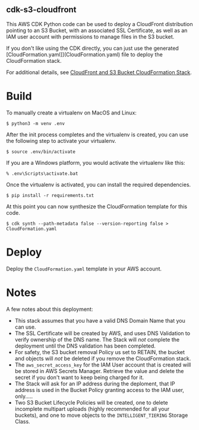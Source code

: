 ## cdk-s3-cloudfront

This AWS CDK Python code can be used to deploy a CloudFront distribution pointing to an S3 Bucket, with an associated SSL Certificate, as well as an IAM user account with permissions to manage files in the S3 bucket.

If you don't like using the CDK directly, you can just use the generated [CloudFormation.yaml]](CloudFormation.yaml) file to deploy the CloudFormation stack.


For additional details, see [CloudFront and S3 Bucket CloudFormation Stack](https://technotes.videre.us/en/cloud/cloudfront-and-s3-bucket-cloudformation-stack/).



# Build

To manually create a virtualenv on MacOS and Linux:

```
$ python3 -m venv .env
```

After the init process completes and the virtualenv is created, you can use the following
step to activate your virtualenv.

```
$ source .env/bin/activate
```

If you are a Windows platform, you would activate the virtualenv like this:

```
% .env\Scripts\activate.bat
```

Once the virtualenv is activated, you can install the required dependencies.

```
$ pip install -r requirements.txt
```

At this point you can now synthesize the CloudFormation template for this code.

```
$ cdk synth --path-metadata false --version-reporting false > CloudFormation.yaml
```

# Deploy

Deploy the `CloudFormation.yaml` template in your AWS account.

# Notes

A few notes about this deployment:
- This stack assumes that you have a valid DNS Domain Name that you can use.
- The SSL Certificate will be created by AWS, and uses DNS Validation to verify ownership of the DNS name. The Stack will *not* complete the deployment until the DNS validation has been completed.
- For  safety, the S3 bucket removal Policy us set to RETAIN, the bucket and objects will *not* be deleted if you remove the CloudFormation stack.
- The `aws_secret_access_key` for the IAM User account that is created will be stored in AWS Secrets Manager. Retrieve the value and delete the secret if you don't want to keep being charged for it.
- The Stack will ask for an IP address during the deploment, that IP address is used in the Bucket Policy granting access to the IAM user, only.....
- Two S3 Bucket Lifecycle Policies will be created, one to delete incomplete multipart uploads (highly recommended for all your buckets), and one to move objects to the `INTELLIGENT_TIERING` Storage Class.
